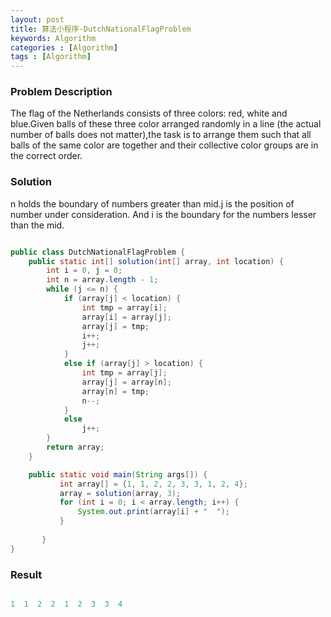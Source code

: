 ```yaml
---
layout: post
title: 算法小程序-DutchNationalFlagProblem
keywords: Algorithm
categories : [Algorithm]
tags : [Algorithm]
---
```


### Problem Description

The flag of the Netherlands consists of three colors: red, white and blue.Given balls of these three color arranged randomly in a line (the actual number of balls does not matter),the task is to arrange them such that all balls of the same color are together and their collective color groups are in the correct order.

### Solution

n holds the boundary of numbers greater than mid.j is the position of number under consideration. And i is the boundary for the numbers lesser than the mid.

```java

public class DutchNationalFlagProblem {
    public static int[] solution(int[] array, int location) {
        int i = 0, j = 0;
        int n = array.length - 1;
        while (j <= n) {
            if (array[j] < location) {
                int tmp = array[i];
                array[i] = array[j];
                array[j] = tmp;
                i++;
                j++;
            }
            else if (array[j] > location) {
                int tmp = array[j];
                array[j] = array[n];
                array[n] = tmp;
                n--;
            }
            else
                j++;
        }
        return array;
    }

    public static void main(String args[]) {
           int array[] = {1, 1, 2, 2, 3, 3, 1, 2, 4};
           array = solution(array, 3);
           for (int i = 0; i < array.length; i++) {
               System.out.print(array[i] + "  ");
           }
   
       }
}

```

### Result

```java

1  1  2  2  1  2  3  3  4  

```


